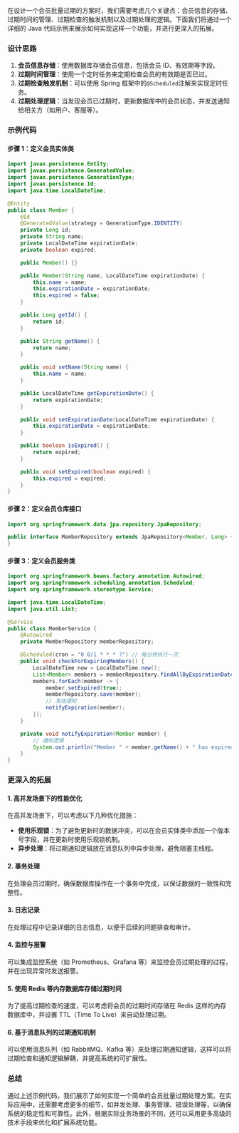 在设计一个会员批量过期的方案时，我们需要考虑几个关键点：会员信息的存储、过期时间的管理、过期检查的触发机制以及过期处理的逻辑。下面我们将通过一个详细的 Java 代码示例来展示如何实现这样一个功能，并进行更深入的拓展。

### 设计思路

1. **会员信息存储**：使用数据库存储会员信息，包括会员 ID、有效期等字段。
2. **过期时间管理**：使用一个定时任务来定期检查会员的有效期是否已过。
3. **过期检查触发机制**：可以使用 Spring 框架中的`@Scheduled`注解来实现定时任务。
4. **过期处理逻辑**：当发现会员已过期时，更新数据库中的会员状态，并发送通知给相关方（如用户、客服等）。

### 示例代码

#### 步骤 1：定义会员实体类

```java
import javax.persistence.Entity;
import javax.persistence.GeneratedValue;
import javax.persistence.GenerationType;
import javax.persistence.Id;
import java.time.LocalDateTime;

@Entity
public class Member {
    @Id
    @GeneratedValue(strategy = GenerationType.IDENTITY)
    private Long id;
    private String name;
    private LocalDateTime expirationDate;
    private boolean expired;

    public Member() {}

    public Member(String name, LocalDateTime expirationDate) {
        this.name = name;
        this.expirationDate = expirationDate;
        this.expired = false;
    }

    public Long getId() {
        return id;
    }

    public String getName() {
        return name;
    }

    public void setName(String name) {
        this.name = name;
    }

    public LocalDateTime getExpirationDate() {
        return expirationDate;
    }

    public void setExpirationDate(LocalDateTime expirationDate) {
        this.expirationDate = expirationDate;
    }

    public boolean isExpired() {
        return expired;
    }

    public void setExpired(boolean expired) {
        this.expired = expired;
    }
}
```

#### 步骤 2：定义会员仓库接口

```java
import org.springframework.data.jpa.repository.JpaRepository;

public interface MemberRepository extends JpaRepository<Member, Long> {
}
```

#### 步骤 3：定义会员服务类

```java
import org.springframework.beans.factory.annotation.Autowired;
import org.springframework.scheduling.annotation.Scheduled;
import org.springframework.stereotype.Service;

import java.time.LocalDateTime;
import java.util.List;

@Service
public class MemberService {
    @Autowired
    private MemberRepository memberRepository;

    @Scheduled(cron = "0 0/1 * * * ?") // 每分钟执行一次
    public void checkForExpiringMembers() {
        LocalDateTime now = LocalDateTime.now();
        List<Member> members = memberRepository.findAllByExpirationDateBefore(now);
        members.forEach(member -> {
            member.setExpired(true);
            memberRepository.save(member);
            // 发送通知
            notifyExpiration(member);
        });
    }

    private void notifyExpiration(Member member) {
        // 通知逻辑
        System.out.println("Member " + member.getName() + " has expired.");
    }
}
```

### 更深入的拓展

#### 1. 高并发场景下的性能优化

在高并发场景下，可以考虑以下几种优化措施：

- **使用乐观锁**：为了避免更新时的数据冲突，可以在会员实体类中添加一个版本号字段，并在更新时使用乐观锁机制。
- **异步处理**：将过期通知逻辑放在消息队列中异步处理，避免阻塞主线程。

#### 2. 事务处理

在处理会员过期时，确保数据库操作在一个事务中完成，以保证数据的一致性和完整性。

#### 3. 日志记录

在处理过程中记录详细的日志信息，以便于后续的问题排查和审计。

#### 4. 监控与报警

可以集成监控系统（如 Prometheus、Grafana 等）来监控会员过期处理的过程，并在出现异常时发送报警。

#### 5. 使用 Redis 等内存数据库存储过期时间

为了提高过期检查的速度，可以考虑将会员的过期时间存储在 Redis 这样的内存数据库中，并设置 TTL（Time To Live）来自动处理过期。

#### 6. 基于消息队列的过期通知机制

可以使用消息队列（如 RabbitMQ、Kafka 等）来处理过期通知逻辑，这样可以将过期检查和通知逻辑解耦，并提高系统的可扩展性。

### 总结

通过上述示例代码，我们展示了如何实现一个简单的会员批量过期处理方案。在实际应用中，还需要考虑更多的细节，如并发处理、事务管理、错误处理等，以确保系统的稳定性和可靠性。此外，根据实际业务场景的不同，还可以采用更多高级的技术手段来优化和扩展系统功能。
